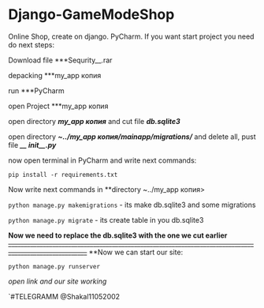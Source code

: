 # Django-GameModeShop
Online Shop, create on django. PyCharm. 
If you want start project you need do next steps:

Download file ***Sequrity__.rar

depacking ***my_app копия

run ***PyCharm

open Project ***my_app копия
  
open directory ***my_app копия*** and cut file ***db.sqlite3***

open directory ***~../my_app копия/mainapp/migrations/*** and delete all, pust file ***__ іnit__.py*** 

now open terminal in PyCharm and write next commands:

`pip install -r requirements.txt`

Now write next commands in **directory ~../my_app копия>

`python manage.py makemigrations` - its make db.sqlite3 and some migrations

`python manage.py migrate` - its create table in you db.sqlite3

**Now we need to replace the db.sqlite3 with the one we cut earlier**
~~_______________________________________________________________________________________________________~~
**Now we can start our site:

`python manage.py runserver`

*open link and our site working*

`#TELEGRAMM @Shakal11052002
